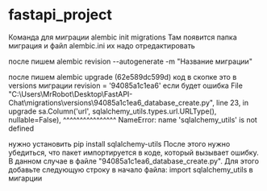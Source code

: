 # fastapi_project

Команда для миграции alembic init migrations 
Там появится папка миграция и файл alembic.ini их надо отредактировать 

после пишем alembic revision --autogenerate -m "Название миграции"

после пишем alembic upgrade (62e589dc599d) код в скопке это в versions миграции revision = '94085a1c1ea6' если будет
ошибка  File "C:\Users\MrRobot\Desktop\FastAPI-Chat\migrations\versions\94085a1c1ea6_database_create.py", line 23, in upgrade
    sa.Column('url', sqlalchemy_utils.types.url.URLType(), nullable=False),
                     ^^^^^^^^^^^^^^^^
NameError: name 'sqlalchemy_utils' is not defined

нужно установить pip install sqlalchemy-utils
После этого нужно убедиться, что пакет импортируется в коде, который вызывает ошибку. В данном случае в файле "94085a1c1ea6_database_create.py". Для этого добавьте следующую строку в начало файла:
import sqlalchemy_utils
в мигарции
